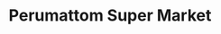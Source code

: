 ---
title: "Perumattom Super Market"
url: /muvattupuzha/perumattom-super-market/
shop: supermarket
---